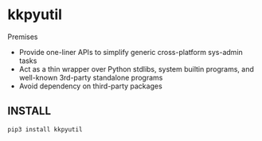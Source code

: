 # kkpyutil
Premises
- Provide one-liner APIs to simplify generic cross-platform sys-admin tasks
- Act as a thin wrapper over Python stdlibs, system builtin programs, and well-known 3rd-party standalone programs
- Avoid dependency on third-party packages

## INSTALL

```shell
pip3 install kkpyutil
```
